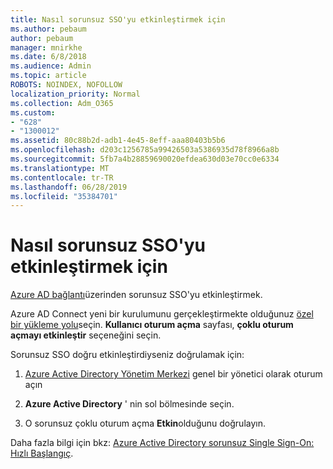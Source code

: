```yaml
---
title: Nasıl sorunsuz SSO'yu etkinleştirmek için
ms.author: pebaum
author: pebaum
manager: mnirkhe
ms.date: 6/8/2018
ms.audience: Admin
ms.topic: article
ROBOTS: NOINDEX, NOFOLLOW
localization_priority: Normal
ms.collection: Adm_O365
ms.custom:
- "628"
- "1300012"
ms.assetid: 80c88b2d-adb1-4e45-8eff-aaa80403b5b6
ms.openlocfilehash: d203c1256785a99426503a5386935d78f8966a8b
ms.sourcegitcommit: 5fb7a4b28859690020efdea630d03e70cc0e6334
ms.translationtype: MT
ms.contentlocale: tr-TR
ms.lasthandoff: 06/28/2019
ms.locfileid: "35384701"
---
```

# <a name="how-to-enable-seamless-sso"></a>Nasıl sorunsuz SSO'yu etkinleştirmek için

[Azure AD bağlantı](https://docs.microsoft.com/azure/active-directory/connect/active-directory-aadconnect)üzerinden sorunsuz SSO'yu etkinleştirmek.
  
Azure AD Connect yeni bir kurulumunu gerçekleştirmekte olduğunuz [özel bir yükleme yolu](https://docs.microsoft.com/azure/active-directory/connect/active-directory-aadconnect-get-started-custom)seçin. **Kullanıcı oturum açma** sayfası, **çoklu oturum açmayı etkinleştir** seçeneğini seçin.
  
Sorunsuz SSO doğru etkinleştirdiyseniz doğrulamak için:
  
1. [Azure Active Directory Yönetim Merkezi](https://aad.portal.azure.com) genel bir yönetici olarak oturum açın

2. **Azure Active Directory** ' nin sol bölmesinde seçin.

3. O sorunsuz çoklu oturum açma **Etkin**olduğunu doğrulayın.

Daha fazla bilgi için bkz: [Azure Active Directory sorunsuz Single Sign-On: Hızlı Başlangıç](https://docs.microsoft.com/azure/active-directory/connect/active-directory-aadconnect-sso-quick-start).
  